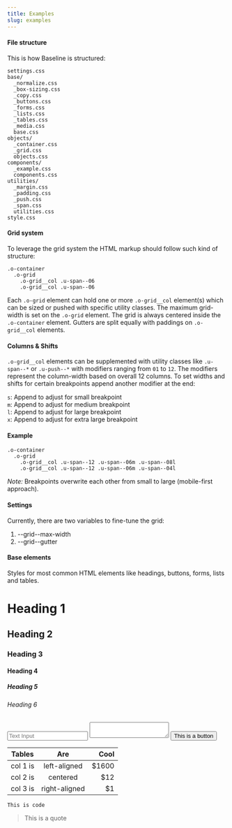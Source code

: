 ```yaml
---
title: Examples
slug: examples
---
```


<div class="c-faq">

<div class="c-faq__item">
<h4 class="c-faq__item-title">File structure</h4>
<div class="c-faq__item-content" markdown="1">

This is how Baseline is structured:

```
settings.css
base/
  _normalize.css
  _box-sizing.css
  _copy.css
  _buttons.css
  _forms.css
  _lists.css
  _tables.css
  _media.css
  base.css
objects/
  _container.css
  _grid.css
  objects.css
components/
  _example.css
  components.css
utilities/
  _margin.css
  _padding.css
  _push.css
  _span.css
  utilities.css
style.css
```

</div>
</div>

<div class="c-faq__item">
<h4 class="c-faq__item-title">Grid system</h4>
<div class="c-faq__item-content" markdown="1">

To leverage the grid system the HTML markup should follow such kind of structure:

```
.o-container
  .o-grid
    .o-grid__col .u-span--06
    .o-grid__col .u-span--06
```

Each `.o-grid` element can hold one or more `.o-grid__col` element(s) which can be sized or pushed with specific utility classes. The maximum grid-width is set on the `.o-grid` element. The grid is always centered inside the `.o-container` element. Gutters are split equally with paddings on `.o-grid__col` elements.

#### Columns & Shifts

`.o-grid__col` elements can be supplemented with utility classes like `.u-span--*` or `.u-push--*` with modifiers ranging from `01` to `12`. The modifiers represent the column-width based on overall 12 columns. To set widths and shifts for certain breakpoints append another modifier at the end:

`s`: Append to adjust for small breakpoint  
`m`: Append to adjust for medium breakpoint  
`l`: Append to adjust for large breakpoint  
`x`: Append to adjust for extra large breakpoint

#### Example

```
.o-container
  .o-grid
    .o-grid__col .u-span--12 .u-span--06m .u-span--08l
    .o-grid__col .u-span--12 .u-span--06m .u-span--04l
```

*Note:* Breakpoints overwrite each other from small to large (mobile-first approach).

#### Settings

Currently, there are two variables to fine-tune the grid:

1. --grid--max-width
2. --grid--gutter

</div>
</div>

<div class="c-faq__item">
<h4 class="c-faq__item-title">Base elements</h4>
<div class="c-faq__item-content" markdown="1">

Styles for most common HTML elements like headings, buttons, forms, lists and tables.

# Heading 1
## Heading 2
### Heading 3
#### Heading 4
##### Heading 5
###### Heading 6

<p>
<input type="text" placeholder="Text Input">
<textarea></textarea>
<button href="#">This is a button</button>
</p>

| Tables   |      Are      |  Cool |
|----------|:-------------:|------:|
| col 1 is |  left-aligned | $1600 |
| col 2 is |    centered   |   $12 |
| col 3 is | right-aligned |    $1 |

```
This is code
```

> This is a quote

</div>
</div>
</div>
